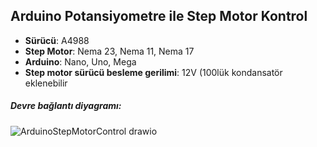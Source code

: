 ## Arduino Potansiyometre ile Step Motor Kontrol
- **Sürücü**: A4988
- **Step Motor**: Nema 23, Nema 11, Nema 17
- **Arduino**: Nano, Uno, Mega
- **Step motor sürücü  besleme gerilimi**: 12V (100lük kondansatör eklenebilir
##### Devre bağlantı diyagramı:
![ArduinoStepMotorControl drawio](https://user-images.githubusercontent.com/68166850/140946999-9bbfa6c3-3572-4a85-ab47-1178bd692d8c.png)


